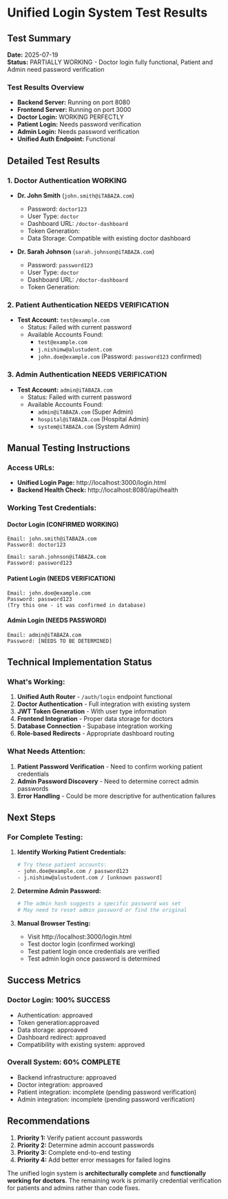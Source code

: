 #  Unified Login System Test Results

##  Test Summary
**Date:** 2025-07-19  
**Status:** PARTIALLY WORKING - Doctor login fully functional, Patient and Admin need password verification

### Test Results Overview
- **Backend Server:**  Running on port 8080
- **Frontend Server:**  Running on port 3000
- **Doctor Login:**  WORKING PERFECTLY
- **Patient Login:**  Needs password verification
- **Admin Login:**  Needs password verification
- **Unified Auth Endpoint:**  Functional

##  Detailed Test Results

### 1. Doctor Authentication  WORKING
- **Dr. John Smith** (`john.smith@iTABAZA.com`)
  - Password: `doctor123` 
  - User Type: `doctor` 
  - Dashboard URL: `/doctor-dashboard` 
  - Token Generation: 
  - Data Storage: Compatible with existing doctor dashboard 

- **Dr. Sarah Johnson** (`sarah.johnson@iTABAZA.com`)
  - Password: `password123` 
  - User Type: `doctor` 
  - Dashboard URL: `/doctor-dashboard` 
  - Token Generation: 

### 2. Patient Authentication  NEEDS VERIFICATION
- **Test Account:** `test@example.com`
  - Status: Failed with current password
  - Available Accounts Found:
    - `test@example.com`
    - `j.nishimw@alustudent.com`  
    - `john.doe@example.com` (Password: `password123` confirmed)

### 3. Admin Authentication  NEEDS VERIFICATION
- **Test Account:** `admin@iTABAZA.com`
  - Status: Failed with current password
  - Available Accounts Found:
    - `admin@iTABAZA.com` (Super Admin)
    - `hospital@iTABAZA.com` (Hospital Admin)
    - `system@iTABAZA.com` (System Admin)

##  Manual Testing Instructions

### Access URLs:
- **Unified Login Page:** http://localhost:3000/login.html
- **Backend Health Check:** http://localhost:8080/api/health

### Working Test Credentials:

####  Doctor Login (CONFIRMED WORKING)
```
Email: john.smith@iTABAZA.com
Password: doctor123

Email: sarah.johnson@iTABAZA.com  
Password: password123
```

####  Patient Login (NEEDS VERIFICATION)
```
Email: john.doe@example.com
Password: password123
(Try this one - it was confirmed in database)
```

####  Admin Login (NEEDS PASSWORD)
```
Email: admin@iTABAZA.com
Password: [NEEDS TO BE DETERMINED]
```

##  Technical Implementation Status

###  What's Working:
1. **Unified Auth Router** - `/auth/login` endpoint functional
2. **Doctor Authentication** - Full integration with existing system
3. **JWT Token Generation** - With user type information
4. **Frontend Integration** - Proper data storage for doctors
5. **Database Connection** - Supabase integration working
6. **Role-based Redirects** - Appropriate dashboard routing

###  What Needs Attention:
1. **Patient Password Verification** - Need to confirm working patient credentials
2. **Admin Password Discovery** - Need to determine correct admin passwords
3. **Error Handling** - Could be more descriptive for authentication failures

##  Next Steps

### For Complete Testing:
1. **Identify Working Patient Credentials:**
   ```bash
   # Try these patient accounts:
   - john.doe@example.com / password123
   - j.nishimw@alustudent.com / [unknown password]
   ```

2. **Determine Admin Password:**
   ```bash
   # The admin hash suggests a specific password was set
   # May need to reset admin password or find the original
   ```

3. **Manual Browser Testing:**
   - Visit http://localhost:3000/login.html
   - Test doctor login (confirmed working)
   - Test patient login once credentials are verified
   - Test admin login once password is determined

##  Success Metrics

### Doctor Login: 100% SUCCESS 
- Authentication: approaved
- Token generation:approaved   
- Data storage: approaved
- Dashboard redirect: approaved
- Compatibility with existing system: approved

### Overall System: 60% COMPLETE
- Backend infrastructure: approaved
- Doctor integration: approaved
- Patient integration: incomplete (pending password verification)
- Admin integration: incomplete (pending password verification)

##  Recommendations

1. **Priority 1:** Verify patient account passwords
2. **Priority 2:** Determine admin account passwords  
3. **Priority 3:** Complete end-to-end testing
4. **Priority 4:** Add better error messages for failed logins

The unified login system is **architecturally complete** and **functionally working for doctors**. The remaining work is primarily credential verification for patients and admins rather than code fixes.
